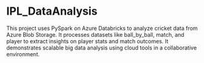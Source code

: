 # IPL_DataAnalysis
This project uses PySpark on Azure Databricks to analyze cricket data from Azure Blob Storage. It processes datasets like ball_by_ball, match, and player to extract insights on player stats and match outcomes. It demonstrates scalable big data analysis using cloud tools in a collaborative environment.

